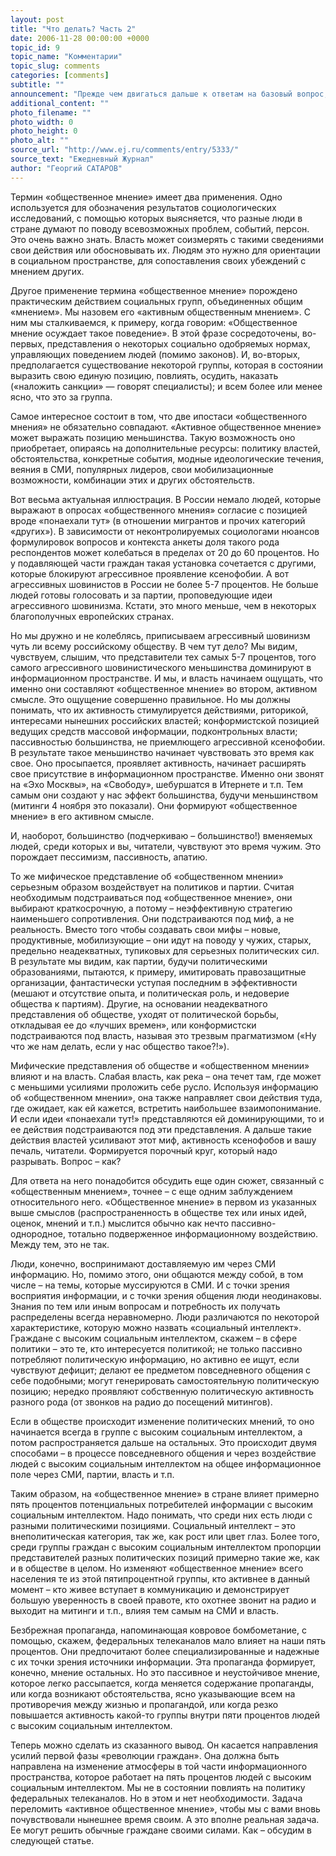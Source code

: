 ```yaml
---
layout: post
title: "Что делать? Часть 2"
date: 2006-11-28 00:00:00 +0000
topic_id: 9
topic_name: "Комментарии"
topic_slug: comments
categories: [comments]
subtitle: ""
announcement: "Прежде чем двигаться дальше к ответам на базовый вопрос, вынесенный в заголовок, необходимо оценить подробнее сложившуюся в стране ситуацию. Я сосредоточусь в этой статье на проблеме общественного мнения. Вы сейчас поймете почему."
additional_content: ""
photo_filename: ""
photo_width: 0
photo_height: 0
photo_alt: ""
source_url: "http://www.ej.ru/comments/entry/5333/"
source_text: "Ежедневный Журнал"
author: "Георгий САТАРОВ"
---
```

Термин «общественное мнение» имеет два применения. Одно используется для обозначения результатов социологических исследований, с помощью которых выясняется, что разные люди в стране думают по поводу всевозможных проблем, событий, персон. Это очень важно знать. Власть может соизмерять с такими сведениями свои действия или обосновывать их. Людям это нужно для ориентации в социальном пространстве, для сопоставления своих убеждений с мнением других.

Другое применение термина «общественное мнение» порождено практическим действием социальных групп, объединенных общим «мнением». Мы назовем его «активным общественным мнением». С ним мы сталкиваемся, к примеру, когда говорим: «Общественное мнение осуждает такое поведение». В этой фразе сосредоточены, во-первых, представления о некоторых социально одобряемых нормах, управляющих поведением людей (помимо законов). И, во-вторых, предполагается существование некоторой группы, которая в состоянии выразить свою единую позицию, повлиять, осудить, наказать («наложить санкции» — говорят специалисты); и всем более или менее ясно, что это за группа.

Самое интересное состоит в том, что две ипостаси «общественного мнения» не обязательно совпадают. «Активное общественное мнение» может выражать позицию меньшинства. Такую возможность оно приобретает, опираясь на дополнительные ресурсы: политику властей, обстоятельства, конкретные события, модные идеологические течения, веяния в СМИ, популярных лидеров, свои мобилизационные возможности, комбинации этих и других обстоятельств.

Вот весьма актуальная иллюстрация. В России немало людей, которые выражают в опросах «общественного мнения» согласие с позицией вроде «понаехали тут» (в отношении мигрантов и прочих категорий «других»). В зависимости от неконтролируемых социологами нюансов формулировок вопросов и контекста анкеты доля такого рода респондентов может колебаться в пределах от 20 до 60 процентов. Но у подавляющей части граждан такая установка сочетается с другими, которые блокируют агрессивное проявление ксенофобии. А вот агрессивных шовинистов в России не более 5-7 процентов. Не больше людей готовы голосовать и за партии, проповедующие идеи агрессивного шовинизма. Кстати, это много меньше, чем в некоторых благополучных европейских странах.

Но мы дружно и не колеблясь, приписываем агрессивный шовинизм чуть ли всему российскому обществу. В чем тут дело?
Мы видим, чувствуем, слышим, что представители тех самых 5-7 процентов, того самого агрессивного шовинистического меньшинства доминируют в информационном пространстве. И мы, и власть начинаем ощущать, что именно они составляют «общественное мнение» во втором, активном смысле. Это ощущение совершенно правильное. Но мы должны понимать, что их активность стимулируется действиями, риторикой, интересами нынешних российских властей; конформистской позицией ведущих средств массовой информации, подконтрольных власти; пассивностью большинства, не приемлющего агрессивной ксенофобии. В результате такое меньшинство начинает чувствовать это время как свое. Оно просыпается, проявляет активность, начинает расширять свое присутствие в информационном пространстве. Именно они звонят на «Эхо Москвы», на «Свободу», шебуршатся в Итернете и т.п. Тем самым они создают у нас эффект большинства, будучи меньшинством (митинги 4 ноября это показали). Они формируют «общественное мнение» в его активном смысле.

И, наоборот, большинство (подчеркиваю – большинство!) вменяемых людей, среди которых и вы, читатели, чувствуют это время чужим. Это порождает пессимизм, пассивность, апатию.

То же мифическое представление об «общественном мнении» серьезным образом воздействует на политиков и партии. Считая необходимым подстраиваться под «общественное мнение», они выбирают краткосрочную, а потому – неэффективную стратегию наименьшего сопротивления. Они подстраиваются под миф, а не реальность. Вместо того чтобы создавать свои мифы – новые, продуктивные, мобилизующие – они идут на поводу у чужих, старых, предельно неадекватных, тупиковых для серьезных политических сил. В результате мы видим, как партии, будучи политическими образованиями, пытаются, к примеру, имитировать правозащитные организации, фантастически уступая последним в эффективности (мешают и отсутствие опыта, и политическая роль, и недоверие общества к партиям). Другие, на основании неадекватного представления об обществе, уходят от политической борьбы, откладывая ее до «лучших времен», или конформистски подстраиваются под власть, называя это трезвым прагматизмом («Ну что же нам делать, если у нас общество такое?!»).

Мифические представления об обществе и «общественном мнении» влияют и на власть. Слабая власть, как река – она течет там, где может с меньшими усилиями проложить себе русло. Используя информацию об «общественном мнении», она также направляет свои действия туда, где ожидает, как ей кажется, встретить наибольшее взаимопонимание. И если идеи «понаехали тут!» представляются ей доминирующими, то и ее действия подстраиваются под эти представления. А дальше такие действия властей усиливают этот миф, активность ксенофобов и вашу печаль, читатели. Формируется порочный круг, который надо разрывать. Вопрос – как?

Для ответа на него понадобится обсудить еще один сюжет, связанный с «общественным мнением», точнее – с еще одним заблуждением относительного него. «Общественное мнение» в первом из указанных выше смыслов (распространенность в обществе тех или иных идей, оценок, мнений и т.п.) мыслится обычно как нечто пассивно-однородное, тотально подверженное информационному воздействию. Между тем, это не так.

Люди, конечно, воспринимают доставляемую им через СМИ информацию. Но, помимо этого, они общаются между собой, в том числе – на темы, которые муссируются в СМИ. И с точки зрения восприятия информации, и с точки зрения общения люди неодинаковы. Знания по тем или иным вопросам и потребность их получать распределены всегда неравномерно. Люди различаются по некоторой характеристике, которую можно назвать «социальный интеллект». Граждане с высоким социальным интеллектом, скажем – в сфере политики – это те, кто интересуется политикой; не только пассивно потребляют политическую информацию, но активно ее ищут, если чувствуют дефицит; делают ее предметом повседневного общения с себе подобными; могут генерировать самостоятельную политическую позицию; нередко проявляют собственную политическую активность разного рода (от звонков на радио до посещений митингов).

Если в обществе происходит изменение политических мнений, то оно начинается всегда в группе с высоким социальным интеллектом, а потом распространяется дальше на остальных. Это происходит двумя способами – в процессе повседневного общения и через воздействие людей с высоким социальным интеллектом на общее информационное поле через СМИ, партии, власть и т.п.

Таким образом, на «общественное мнение» в стране влияет примерно пять процентов потенциальных потребителей информации с высоким социальным интеллектом. Надо понимать, что среди них есть люди с разными политическими позициями. Социальный интеллект – это внеполитическая категория, так же, как рост или цвет глаз. Более того, среди группы граждан с высоким социальным интеллектом пропорции представителей разных политических позиций примерно такие же, как и в обществе в целом. Но изменяют «общественное мнение» всего населения те из этой пятипроцентной группы, кто активнее в данный момент – кто живее вступает в коммуникацию и демонстрирует большую уверенность в своей правоте, кто охотнее звонит на радио и выходит на митинги и т.п., влияя тем самым на СМИ и власть.

Безбрежная пропаганда, напоминающая ковровое бомбометание, с помощью, скажем, федеральных телеканалов мало влияет на наши пять процентов. Они предпочитают более специализированные и надежные с их точки зрения источники информации. Эта пропаганда формирует, конечно, мнение остальных. Но это пассивное и неустойчивое мнение, которое легко рассыпается, когда меняется содержание пропаганды, или когда возникают обстоятельства, ясно указывающие всем на противоречия между жизнью и пропагандой, или когда резко повышается активность какой-то группы внутри пяти процентов людей с высоким социальным интеллектом.

Теперь можно сделать из сказанного вывод. Он касается направления усилий первой фазы «революции граждан». Она должна быть направлена на изменение атмосферы в той части информационного пространства, которое работает на пять процентов людей с высоким социальным интеллектом. Мы не в состоянии повлиять на политику федеральных телеканалов. Но в этом и нет необходимости. Задача переломить «активное общественное мнение», чтобы мы с вами вновь почувствовали нынешнее время своим. А это вполне реальная задача. Ее могут решить обычные граждане своими силами. Как – обсудим в следующей статье.
